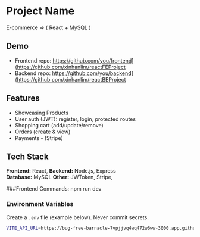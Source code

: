 # Project Name
E-commerce => ( React + MySQL ) 

## Demo
- Frontend repo: https://github.com/you/frontend](https://github.com/xinhanlim/reactFEProject
- Backend repo: https://github.com/you/backend](https://github.com/xinhanlim/reactBEProject

## Features
- Showcasing Products
- User auth (JWT): register, login, protected routes
- Shopping cart (add/update/remove)
- Orders (create & view)
- Payments - (Stripe)


## Tech Stack
**Frontend:** React, 
**Backend:** Node.js, Express  
**Database:** MySQL 
**Other:** JWToken, Stripe,

###Frontend Commands:
npm run dev

### Environment Variables
Create a `.env` file (example below). Never commit secrets.

```bash
VITE_API_URL=https://bug-free-barnacle-7vpjjvq4wq472w6ww-3000.app.github.dev


